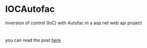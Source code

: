 # IOCAutofac
inversion of control (IoC) with Autofac in a asp.net web api project

#
you can read the post [here](https://olepetterdahlmann.com/2016/12/08/ioc-in-asp-net-web-api-projects/)
